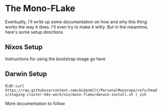 # The Mono-FLake
Eventually, I'll write up some documentation on how and why this thing works the way it does. I'll even try to make it witty. But in the meantime, here's some setup directions

## Nixos Setup
Instructions for using the bootstrap image go here

## Darwin Setup

tl;dr: `curl https://raw.githubusercontent.com/AidanHilt/PersonalMonorepo/refs/heads/staging-cluster-k8s-work/nix/mono-flake/darwin-install.sh | zsh`

More documentation to follow
